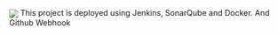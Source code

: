 <img align="center" src="https://media.giphy.com/media/v1.Y2lkPTc5MGI3NjExd2k4dHVvY2JianZzcWZpcWt2YTEzaWFoamR4bTFxczdpMGUxeGtibiZlcD12MV9pbnRlcm5hbF9naWZfYnlfaWQmY3Q9Zw/wpn03KfK3SB2f2JMTL/giphy.gif"/>
This project is deployed using Jenkins, SonarQube and Docker. And Github Webhook
